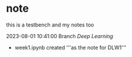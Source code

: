 # note
this is a testbench and my notes too

2023-08-01 10:41:00
Branch *Deep Learning*
- week1.ipynb created '''as the note for DLW1'''